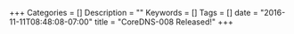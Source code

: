 +++
Categories = []
Description = ""
Keywords = []
Tags = []
date = "2016-11-11T08:48:08-07:00"
title = "CoreDNS-008 Released!"
+++
